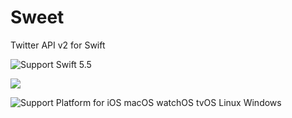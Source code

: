 # Sweet

Twitter API v2 for Swift

<img src="https://img.shields.io/badge/Swift-5.5-orange" alt="Support Swift 5.5" />


<a href="https://github.com/apple/swift-package-manager" alt="HTTPClient on Swift Package Manager" title="HTTPClient on Swift Package Manager"><img src="https://img.shields.io/badge/Swift%20Package%20Manager-compatible-brightgreen.svg" /></a>

<img src="https://img.shields.io/badge/platform-iOS 13~%20%7C%20macOS 10.15(Catalina)~%20%7C%20watchOS 13~%20%7C%20tvOS 6~%20%7C%20Linux%20%7C%20Windows-lightgrey" alt="Support Platform for iOS macOS watchOS tvOS Linux Windows" />
